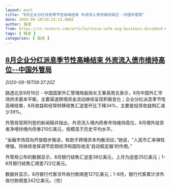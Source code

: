 ```yaml
---
layout: post
title: "8月企业分红派息季节性高峰结束 外资流入债市维持高位--中国外管局"
date: 2020-09-18T10:23:13.000Z
author: 路透
from: https://cn.reuters.com/article/china-safe-aug-business-dividend-0918-idCNKBS2691E7
tags: [ 路透 ]
categories: [ 路透 ]
---
```

<!--1600424593000-->
[8月企业分红派息季节性高峰结束 外资流入债市维持高位--中国外管局](https://cn.reuters.com/article/china-safe-aug-business-dividend-0918-idCNKBS2691E7)
------

<div>
<div><i>2020-09-18T09:37:20Z</i></div><p>路透北京9月18日 - 中国国家外汇管理局副局长王春英周五表示，8月中国外汇市场供求基本平衡，主要渠道跨境资金流动继续呈现积极变化；企业分红派息季节性高峰结束，8月收益和经常转移结售汇逆差环比下降34%，主要是投资收益购汇减少39%。</p><p>外管局官网刊登的新闻稿并指出，外资流入境内债券市场维持高位，8月境外投资者净增持境内债券210亿美元，规模高于历史平均水平。</p><p>“金融市场双向开放稳步推进，有助于跨境资本均衡流动，”她说，“人民币汇率弹性增强，将继续发挥调节宏观经济和国际收支‘自动稳定器’的作用。”</p><p>外管局公布的数据显示，8月银行结售汇逆差38亿美元，上月为逆差25亿美元；1-8月银行结售汇顺差722亿美元。</p><p>数据并显示，8月银行代客涉外收付款顺差127亿美元；1-8月，银行代客累计涉外收付款顺差242亿美元。（完）</p>
</div>
